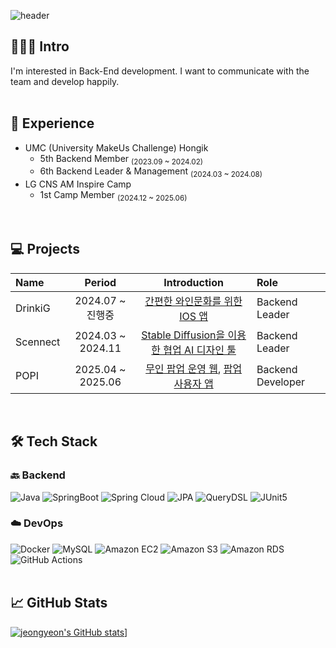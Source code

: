 ![header](https://capsule-render.vercel.app/api?type=waving&color=gradient&customColorList=10&height=200&section=header&text=JEONGYEON's%20GITHUB&fontSize=50&animation=twinkling&frontAlignY=36)

## 🧑🏻‍💻 Intro
I'm interested in  Back-End development.
I want to communicate with the team and develop happily.
<br>
<br>

## 🚀 Experience
* UMC (University MakeUs Challenge) Hongik
  * 5th Backend Member <sub>(2023.09 ~ 2024.02)
  * 6th Backend Leader & Management <sub>(2024.03 ~ 2024.08)
* LG CNS AM Inspire Camp
  * 1st Camp Member <sub>(2024.12 ~ 2025.06)
<br>

## 💻 Projects
| Name     | Period              | Introduction | Role           |
|:---------|:-------------------:|:------------:|:---------------|
| DrinkiG  | 2024.07 ~ 진행중          | [간편한 와인문화를 위한 IOS 앱](https://github.com/Drink-Easy/backend)  | Backend Leader |
| Scennect | 2024.03 ~ 2024.11   | [Stable Diffusion을 이용한 협업 AI 디자인 툴](https://github.com/scennect/Backend/) | Backend Leader |
| POPI | 2025.04 ~ 2025.06   | [무인 팝업 운영 웹](https://github.com/popi-official/popi-manager-server), [팝업 사용자 앱](https://github.com/popi-official/popi-user-server) | Backend Developer |
 <br>
 
## 🛠 Tech Stack
### 🔙 Backend

![Java](https://img.shields.io/badge/Java-007396.svg?&style=for-the-badge&logo=OpenJDK&logoColor=white)
![SpringBoot](https://img.shields.io/badge/springboot-6DB33F?style=for-the-badge&logo=springboot&logoColor=white)
![Spring Cloud](https://img.shields.io/badge/Spring%20Cloud-6DB33F?style=for-the-badge&logo=Spring&logoColor=white)
![JPA](https://img.shields.io/badge/JPA-59666C?style=for-the-badge&logo=Hibernate&logoColor=white)
![QueryDSL](https://img.shields.io/badge/QueryDSL-43853D?style=for-the-badge)
![JUnit5](https://img.shields.io/badge/JUnit5-25A162?style=for-the-badge&logo=JUnit5&logoColor=white)

### ☁️ DevOps
![Docker](https://img.shields.io/badge/docker-%230db7ed.svg?style=for-the-badge&logo=docker&logoColor=white)
![MySQL](https://img.shields.io/badge/MySQL-4479A1?style=for-the-badge&logo=MySQL&logoColor=white)
![Amazon EC2](https://img.shields.io/badge/Amazon%20EC2-FF9900?style=for-the-badge&logo=Amazon%20EC2&logoColor=white)
![Amazon S3](https://img.shields.io/badge/Amazon%20S3-569A31?style=for-the-badge&logo=Amazon%20S3&logoColor=white)
![Amazon RDS](https://img.shields.io/badge/Amazon%20RDS-527FFF?style=for-the-badge&logo=Amazon%20RDS&logoColor=white)
![GitHub Actions](https://img.shields.io/badge/GitHub-Actions-2088FF?style=for-the-badge&logo=GitHub-Actions&logoColor=white)
<br>
<br>
 
## 📈 GitHub Stats
[![jeongyeon's GitHub stats](https://github-readme-stats.vercel.app/api?username=jeongyeon0208&&hide=stars,contribs&count_private=true&show_icons=true&&theme=radical)](https://github.com/jeongyeon0208/github-readme-stats)]



<!--
**jeongyeon0208/jeongyeon0208** is a ✨ _special_ ✨ repository because its `README.md` (this file) appears on your GitHub profile.

Here are some ideas to get you started:

- 🔭 I’m currently working on ...
- 🌱 I’m currently learning ...
- 👯 I’m looking to collaborate on ...
- 🤔 I’m looking for help with ...
- 💬 Ask me about ...
- 📫 How to reach me: ...
- 😄 Pronouns: ...
- ⚡ Fun fact: ...
-->
